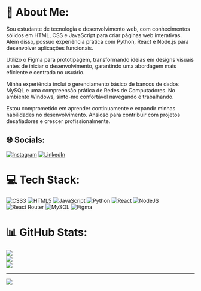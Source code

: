# 💫 About Me:
Sou estudante de tecnologia e desenvolvimento web, com conhecimentos sólidos em HTML, CSS e JavaScript para criar páginas web interativas. Além disso, possuo experiência prática com Python, React e Node.js para desenvolver aplicações funcionais.

Utilizo o Figma para prototipagem, transformando ideias em designs visuais antes de iniciar o desenvolvimento, garantindo uma abordagem mais eficiente e centrada no usuário.

Minha experiência inclui o gerenciamento básico de bancos de dados MySQL e uma compreensão prática de Redes de Computadores. No ambiente Windows, sinto-me confortável navegando e trabalhando.

Estou comprometido em aprender continuamente e expandir minhas habilidades no desenvolvimento. Ansioso para contribuir com projetos desafiadores e crescer profissionalmente.


## 🌐 Socials:
[![Instagram](https://img.shields.io/badge/Instagram-%23E4405F.svg?logo=Instagram&logoColor=white)](https://instagram.com/https://www.instagram.com/arnoldsilvaa/) [![LinkedIn](https://img.shields.io/badge/LinkedIn-%230077B5.svg?logo=linkedin&logoColor=white)](https://linkedin.com/in/www.linkedin.com/in/arnold-silva-35324122b) 

# 💻 Tech Stack:
![CSS3](https://img.shields.io/badge/css3-%231572B6.svg?style=for-the-badge&logo=css3&logoColor=white) ![HTML5](https://img.shields.io/badge/html5-%23E34F26.svg?style=for-the-badge&logo=html5&logoColor=white) ![JavaScript](https://img.shields.io/badge/javascript-%23323330.svg?style=for-the-badge&logo=javascript&logoColor=%23F7DF1E) ![Python](https://img.shields.io/badge/python-3670A0?style=for-the-badge&logo=python&logoColor=ffdd54) ![React](https://img.shields.io/badge/react-%2320232a.svg?style=for-the-badge&logo=react&logoColor=%2361DAFB) ![NodeJS](https://img.shields.io/badge/node.js-6DA55F?style=for-the-badge&logo=node.js&logoColor=white) ![React Router](https://img.shields.io/badge/React_Router-CA4245?style=for-the-badge&logo=react-router&logoColor=white) ![MySQL](https://img.shields.io/badge/mysql-%2300000f.svg?style=for-the-badge&logo=mysql&logoColor=white) ![Figma](https://img.shields.io/badge/figma-%23F24E1E.svg?style=for-the-badge&logo=figma&logoColor=white)
# 📊 GitHub Stats:
![](https://github-readme-stats.vercel.app/api?username=ArnoldSilva&theme=dark&hide_border=false&include_all_commits=false&count_private=false)<br/>
![](https://github-readme-streak-stats.herokuapp.com/?user=ArnoldSilva&theme=dark&hide_border=false)<br/>
![](https://github-readme-stats.vercel.app/api/top-langs/?username=ArnoldSilva&theme=dark&hide_border=false&include_all_commits=false&count_private=false&layout=compact)

---
[![](https://visitcount.itsvg.in/api?id=ArnoldSilva&icon=0&color=0)](https://visitcount.itsvg.in)

<!-- Proudly created with GPRM ( https://gprm.itsvg.in ) -->

